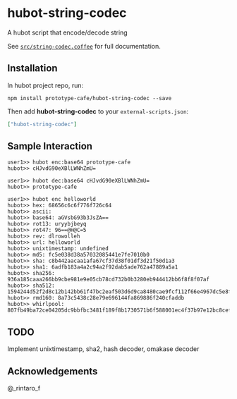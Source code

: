 # hubot-string-codec

A hubot script that encode/decode string

See [`src/string-codec.coffee`](src/string-codec.coffee) for full documentation.

## Installation

In hubot project repo, run:

`npm install prototype-cafe/hubot-string-codec --save`

Then add **hubot-string-codec** to your `external-scripts.json`:

```json
["hubot-string-codec"]
```

## Sample Interaction

```
user1>> hubot enc:base64 prototype-cafe
hubot>> cHJvdG90eXBlLWNhZmU=

user1>> hubot dec:base64 cHJvdG90eXBlLWNhZmU=
hubot>> prototype-cafe

user1>> hubot enc helloworld
hubot>> hex: 68656c6c6f776f726c64
hubot>> ascii:
hubot>> base64: aGVsbG93b3JsZA==
hubot>> rot13: uryybjbeyq
hubot>> rot47: 96==@H@C=5
hubot>> rev: dlrowolleh
hubot>> url: helloworld
hubot>> unixtimestamp: undefined
hubot>> md5: fc5e038d38a57032085441e7fe7010b0
hubot>> sha: c8b442aacaa1afa67cf37d38f01df3d21f50d1a3
hubot>> sha1: 6adfb183a4a2c94a2f92dab5ade762a47889a5a1
hubot>> sha256: 936a185caaa266bb9cbe981e9e05cb78cd732b0b3280eb944412bb6f8f8f07af
hubot>> sha512: 1594244d52f2d8c12b142bb61f47bc2eaf503d6d9ca8480cae9fcf112f66e4967dc5e8fa98285e36db8af1b8ffa8b84cb15e0fbcf836c3deb803c13f37659a60
hubot>> rmd160: 8a73c5438c28e79e696144fa869886f240cfaddb
hubot>> whirlpool: 807fb49ba72ce04205dc9bbfbc3481f189f8b1730571b6f588001ec4f37b97e12bc8cefd03598dace3c1118221bf3af78a8f5958c0f59c848af9bc8a6034ea7e
```

## TODO

Implement unixtimestamp, sha2, hash decoder, omakase decoder

## Acknowledgements

@_rintaro_f
